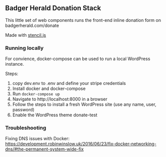## Badger Herald Donation Stack

This little set of web components runs the front-end inline donation form on badgerherald.com/donate

Made with [stencil.js](https://stenciljs.com/)

### Running locally

For convience, docker-compose can be used to run a local WordPress instance.

Steps:
1. copy dev.env to .env and define your stripe credentials
2. Install docker and docker-compose
3. Run `docker-compose up`
4. Navigate to http://localhost:8000 in a browser
5. Follow the steps to install a fresh WordPress site (use any name, user, password)
6. Enable the WordPress theme donate-test


### Troubleshooting

Fixing DNS issues with Docker:
https://development.robinwinslow.uk/2016/06/23/fix-docker-networking-dns/#the-permanent-system-wide-fix